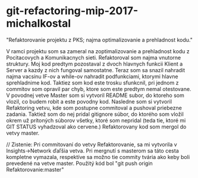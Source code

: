 # git-refactoring-mip-2017-michalkostal
"Refaktorovanie projektu z PKS; najma optimalizovanie a prehladnost kodu." 

V ramci projektu som sa zameral na zoptimalizovanie a prehladnost kodu z Pocitacovych a Komunikacnych sieti. Refaktoroval som najma vnutorne struktury. 
Moj kod predtym pozostaval z dvoch hlavnych funkcii Klient a Server a kazdy z nich fungoval samostatne. Teraz som sa snazil nahradit najma vacsinu IF-ov 
a while-ov nahradit podfunkciami, ktorymi hlavne sprehladnime kod. Taktiez som kod este trosku sfunkcnil, pri jednom z commitov som opravil par chyb, 
ktore som este predtym nemal otestovane. V povodnej vetve Master som si vytvoril README subor, do ktoreho som vlozil, co budem robit a este povodny kod. 
Nasledne som si vytvoril Refaktoring vetvu, kde som postupne commitoval a pushoval priebezne zadania. Taktiež som do nej pridal gitignore súbor, do 
ktorého som vložil okrem už prítoných súborov všetky, ktoré som nepridal (teda tie, ktoré mi GIT STATUS vyhadzoval ako cervene.) Refaktorovany kod som 
mergol do vetvy master.

// Zistenie: Pri commitovaní do vetvy Refaktorovanie, sa mi vytvorila v Insights->Network ďaľšia vetva. Pri mergnutí s masterom sa táto cesta kompletne 
vymazala, respektíve sa možno tie commity tvária ako keby boli prevedené na vetve master. Použitý kód bol "git push origin Refaktorovanie:master"